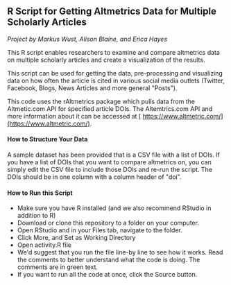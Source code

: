 ## R Script for Getting Altmetrics Data for Multiple Scholarly Articles
*Project by Markus Wust, Alison Blaine, and Erica Hayes*

This R script enables researchers to examine and compare altmetrics data on multiple scholarly articles and create a visualization of the results. 

This script can be used for getting the data, pre-processing and visualizing data on how often the article is cited in various social media outlets (Twitter, Facebook, Blogs, News Articles and more general "Posts").

This code uses the rAltmetrics package which pulls data from the Altmetic.com API for specified article DOIs. The Altemtrics.com API and more information about it can be accessed at [ https://www.altmetric.com/](https://www.altmetric.com/). 

#### How to Structure Your Data
A sample dataset has been provided that is a CSV file with a list of DOIs. If you have a list of DOIs that you want to compare altmetrics on, you can simply edit the CSV file to include those DOIs and re-run the script. The DOIs should be in one column with a column header of "doi". 


#### How to Run this Script

* Make sure you have R installed (and we also recommend RStudio in addition to R)
* Download or clone this repository to a folder on your computer. 
* Open RStudio and in your Files tab, navigate to the folder. 
* Click More, and Set as Working Directory
* Open activity.R file
* We'd suggest that you run the file line-by line to see how it works. Read the comments to better understand what the code is doing. The comments are in green text.
* If you want to run all the code at once, click the Source button.



